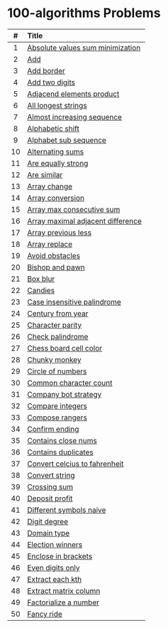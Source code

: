 # 100-algorithms Problems

  | # | Title |
  | :---: | :--- |
   1 | [Absolute values sum minimization](https://github.com/ashishdotme/code.ashish.me/blob/master/100-algorithms/001-absolute-values-sum-minimization.js) |
 2 | [Add](https://github.com/ashishdotme/code.ashish.me/blob/master/100-algorithms/002-add.js) |
 3 | [Add border](https://github.com/ashishdotme/code.ashish.me/blob/master/100-algorithms/003-add-border.js) |
 4 | [Add two digits](https://github.com/ashishdotme/code.ashish.me/blob/master/100-algorithms/004-add-two-digits.js) |
 5 | [Adjacend elements product](https://github.com/ashishdotme/code.ashish.me/blob/master/100-algorithms/005-adjacend-elements-product.js) |
 6 | [All longest strings](https://github.com/ashishdotme/code.ashish.me/blob/master/100-algorithms/006-all-longest-strings.js) |
 7 | [Almost increasing sequence](https://github.com/ashishdotme/code.ashish.me/blob/master/100-algorithms/007-almost-increasing-sequence.js) |
 8 | [Alphabetic shift](https://github.com/ashishdotme/code.ashish.me/blob/master/100-algorithms/008-alphabetic-shift.js) |
 9 | [Alphabet sub sequence](https://github.com/ashishdotme/code.ashish.me/blob/master/100-algorithms/009-alphabet-sub-sequence.js) |
 10 | [Alternating sums](https://github.com/ashishdotme/code.ashish.me/blob/master/100-algorithms/010-alternating-sums.js) |
 11 | [Are equally strong](https://github.com/ashishdotme/code.ashish.me/blob/master/100-algorithms/011-are-equally-strong.js) |
 12 | [Are similar](https://github.com/ashishdotme/code.ashish.me/blob/master/100-algorithms/012-are-similar.js) |
 13 | [Array change](https://github.com/ashishdotme/code.ashish.me/blob/master/100-algorithms/013-array-change.js) |
 14 | [Array conversion](https://github.com/ashishdotme/code.ashish.me/blob/master/100-algorithms/014-array-conversion.js) |
 15 | [Array max consecutive sum](https://github.com/ashishdotme/code.ashish.me/blob/master/100-algorithms/015-array-max-consecutive-sum.js) |
 16 | [Array maximal adjacent difference](https://github.com/ashishdotme/code.ashish.me/blob/master/100-algorithms/016-array-maximal-adjacent-difference.js) |
 17 | [Array previous less](https://github.com/ashishdotme/code.ashish.me/blob/master/100-algorithms/017-array-previous-less.js) |
 18 | [Array replace](https://github.com/ashishdotme/code.ashish.me/blob/master/100-algorithms/018-array-replace.js) |
 19 | [Avoid obstacles](https://github.com/ashishdotme/code.ashish.me/blob/master/100-algorithms/019-avoid-obstacles.js) |
 20 | [Bishop and pawn](https://github.com/ashishdotme/code.ashish.me/blob/master/100-algorithms/020-bishop-and-pawn.js) |
 21 | [Box blur](https://github.com/ashishdotme/code.ashish.me/blob/master/100-algorithms/021-box-blur.js) |
 22 | [Candies](https://github.com/ashishdotme/code.ashish.me/blob/master/100-algorithms/022-candies.js) |
 23 | [Case insensitive palindrome](https://github.com/ashishdotme/code.ashish.me/blob/master/100-algorithms/023-case-insensitive-palindrome.js) |
 24 | [Century from year](https://github.com/ashishdotme/code.ashish.me/blob/master/100-algorithms/024-century-from-year.js) |
 25 | [Character parity](https://github.com/ashishdotme/code.ashish.me/blob/master/100-algorithms/025-character-parity.js) |
 26 | [Check palindrome](https://github.com/ashishdotme/code.ashish.me/blob/master/100-algorithms/026-check-palindrome.js) |
 27 | [Chess board cell color](https://github.com/ashishdotme/code.ashish.me/blob/master/100-algorithms/027-chess-board-cell-color.js) |
 28 | [Chunky monkey](https://github.com/ashishdotme/code.ashish.me/blob/master/100-algorithms/028-chunky-monkey.js) |
 29 | [Circle of numbers](https://github.com/ashishdotme/code.ashish.me/blob/master/100-algorithms/029-circle-of-numbers.js) |
 30 | [Common character count](https://github.com/ashishdotme/code.ashish.me/blob/master/100-algorithms/030-common-character-count.js) |
 31 | [Company bot strategy](https://github.com/ashishdotme/code.ashish.me/blob/master/100-algorithms/031-company-bot-strategy.js) |
 32 | [Compare integers](https://github.com/ashishdotme/code.ashish.me/blob/master/100-algorithms/032-compare-integers.js) |
 33 | [Compose rangers](https://github.com/ashishdotme/code.ashish.me/blob/master/100-algorithms/033-compose-rangers.js) |
 34 | [Confirm ending](https://github.com/ashishdotme/code.ashish.me/blob/master/100-algorithms/034-confirm-ending.js) |
 35 | [Contains close nums](https://github.com/ashishdotme/code.ashish.me/blob/master/100-algorithms/035-contains-close-nums.js) |
 36 | [Contains duplicates](https://github.com/ashishdotme/code.ashish.me/blob/master/100-algorithms/036-contains-duplicates.js) |
 37 | [Convert celcius to fahrenheit](https://github.com/ashishdotme/code.ashish.me/blob/master/100-algorithms/037-convert-celcius-to-fahrenheit.js) |
 38 | [Convert string](https://github.com/ashishdotme/code.ashish.me/blob/master/100-algorithms/038-convert-string.js) |
 39 | [Crossing sum](https://github.com/ashishdotme/code.ashish.me/blob/master/100-algorithms/039-crossing-sum.js) |
 40 | [Deposit profit](https://github.com/ashishdotme/code.ashish.me/blob/master/100-algorithms/040-deposit-profit.js) |
 41 | [Different symbols naive](https://github.com/ashishdotme/code.ashish.me/blob/master/100-algorithms/041-different-symbols-naive.js) |
 42 | [Digit degree](https://github.com/ashishdotme/code.ashish.me/blob/master/100-algorithms/042-digit-degree.js) |
 43 | [Domain type](https://github.com/ashishdotme/code.ashish.me/blob/master/100-algorithms/043-domain-type.js) |
 44 | [Election winners](https://github.com/ashishdotme/code.ashish.me/blob/master/100-algorithms/044-election-winners.js) |
 45 | [Enclose in brackets](https://github.com/ashishdotme/code.ashish.me/blob/master/100-algorithms/045-enclose-in-brackets.js) |
 46 | [Even digits only](https://github.com/ashishdotme/code.ashish.me/blob/master/100-algorithms/046-even-digits-only.js) |
 47 | [Extract each kth](https://github.com/ashishdotme/code.ashish.me/blob/master/100-algorithms/047-extract-each-kth.js) |
 48 | [Extract matrix column](https://github.com/ashishdotme/code.ashish.me/blob/master/100-algorithms/048-extract-matrix-column.js) |
 49 | [Factorialize a number](https://github.com/ashishdotme/code.ashish.me/blob/master/100-algorithms/049-factorialize-a-number.js) |
 50 | [Fancy ride](https://github.com/ashishdotme/code.ashish.me/blob/master/100-algorithms/050-fancy-ride.js) |
